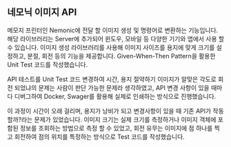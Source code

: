 ## 네모닉 이미지 API
메모지 프린터인 Nemonic에 전달 할 이미지 생성 및 명령어로 변환하는 기능입니다.
해당 라이브러리는 Server에 추가되어 윈도우, 모바일 등 다양한 기기와 앱에서 사용 할 수 있습니다. 이미지 생성 라이브러리를 사용해 이미지 사이즈를 용지에 맞게 크기를 설정하고, 분절, 회전 등의 기능을 제공합니다.  Given-When-Then Pattern을 활용한 Unit Test 코드를 작성했습니다.

API 테스트를 Unit Test 코드 변경하여 시간, 용지 절약하기
이미지가 알맞은 각도로 회전 되었냐의 문제는 사람이 판단 가능한 문제라 생각하였고, API 변경 사항이 있을 때마다 디버그하여 Docker, Swager를 활용해 실제로 인쇄하는 방식으로 진행했습니다.

이 과정이 시간이 오래 걸리며, 용지가 낭비가 되고 변경사항이 있을 때 기존 API가 작동할까?라는 문제가 있었습니다. 이미지 크기는 실제 크기를 측정하거나 이미지 객체에 포함된 정보를 조회하는 방법으로 측정 할 수 있었고, 회전 유무는 이미지에 점 하나를 찍고 회전하여 점의 위치를 특정하는 방식으로 Test 코드를 작성했습니다.